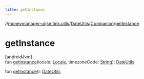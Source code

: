 ```yaml
---
title: getInstance
---
```

//[moneymanager-ui](../../../../index.html)/[se.tink.utils](../../index.html)/[DateUtils](../index.html)/[Companion](index.html)/[getInstance](get-instance.html)



# getInstance



[androidJvm]\
fun [getInstance](get-instance.html)(locale: [Locale](https://developer.android.com/reference/kotlin/java/util/Locale.html), timezoneCode: [String](https://kotlinlang.org/api/latest/jvm/stdlib/kotlin/-string/index.html)): [DateUtils](../index.html)

fun [getInstance](get-instance.html)(): [DateUtils](../index.html)





